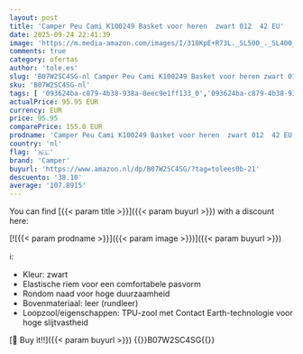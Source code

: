 ```yaml
---
layout: post
title: 'Camper Peu Cami K100249 Basket voor heren  zwart 012  42 EU'
date: 2025-09-24 22:41:39
image: 'https://m.media-amazon.com/images/I/318KpE+R73L._SL500_._SL400_.jpg'
comments: true
category: ofertas
author: 'tole.es'
slug: 'B07W2SC4SG-nl Camper Peu Cami K100249 Basket voor heren zwart 012 42 EU'
sku: 'B07W2SC4SG-nl'
tags: [ '093624ba-c879-4b38-938a-0eec9e1ff133_0','093624ba-c879-4b38-938a-0eec9e1ff133_3601','Arborist Merchandising Root','Herenmode','Herenschoenen','Klassieke & modieuze herensneakers','Kleding, schoenen & sieraden','Kleding, schoenen en sieraden','New Arrivals','Self Service','Special Features Stores','camper','🇳🇱', ]
actualPrice: 95.95 EUR
currency: EUR
price: 95.95
comparePrice: 155.0 EUR
prodname: 'Camper Peu Cami K100249 Basket voor heren  zwart 012  42 EU'
country: 'nl'
flag: '🇳🇱'
brand: 'Camper'
buyurl: 'https://www.amazon.nl/dp/B07W2SC4SG/?tag=tolees0b-21'
descuento: '38.10'
average: '107.8915'
---
```


You can find [{{< param title >}}]({{< param buyurl >}}) with a discount here:

[![{{< param prodname >}}]({{< param image >}})]({{< param buyurl >}})

ℹ️:

- Kleur: zwart
- Elastische riem voor een comfortabele pasvorm
- Rondom naad voor hoge duurzaamheid
- Bovenmateriaal: leer (rundleer)
- Loopzool/eigenschappen: TPU-zool met Contact Earth-technologie voor hoge slijtvastheid

[🛒 Buy it!!]({{< param buyurl >}})
{{<world>}}B07W2SC4SG{{</world>}}
